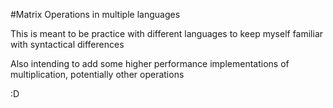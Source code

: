 #Matrix Operations in multiple languages

This is meant to be practice with different languages to keep myself familiar with syntactical differences

Also intending to add some higher performance implementations of multiplication, potentially other operations

:D
